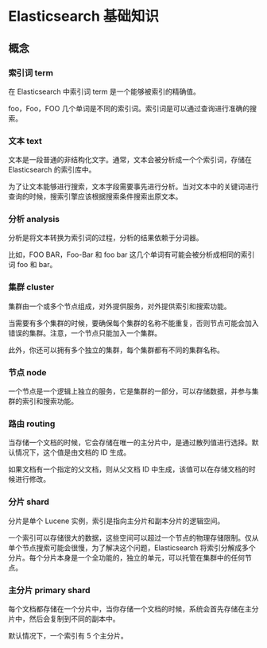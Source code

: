 # Elasticsearch 基础知识

## 概念

### 索引词 term

在 Elasticsearch 中索引词 term 是一个能够被索引的精确值。

foo，Foo，FOO 几个单词是不同的索引词。索引词是可以通过查询进行准确的搜索。

### 文本 text

文本是一段普通的非结构化文字。通常，文本会被分析成一个个索引词，存储在 Elasticsearch 的索引库中。

为了让文本能够进行搜索，文本字段需要事先进行分析。当对文本中的关键词进行查询的时候，搜索引擎应该根据搜索条件搜索出原文本。

### 分析 analysis

分析是将文本转换为索引词的过程，分析的结果依赖于分词器。

比如，FOO BAR，Foo-Bar 和 foo bar 这几个单词有可能会被分析成相同的索引词 foo 和 bar。

### 集群 cluster

集群由一个或多个节点组成，对外提供服务，对外提供索引和搜索功能。

当需要有多个集群的时候，要确保每个集群的名称不能重复，否则节点可能会加入错误的集群。注意，一个节点只能加入一个集群。

此外，你还可以拥有多个独立的集群，每个集群都有不同的集群名称。

### 节点 node

一个节点是一个逻辑上独立的服务，它是集群的一部分，可以存储数据，并参与集群的索引和搜索功能。

### 路由 routing

当存储一个文档的时候，它会存储在唯一的主分片中，是通过散列值进行选择。默认情况下，这个值是由文档的 ID 生成。

如果文档有一个指定的父文档，则从父文档 ID 中生成，该值可以在存储文档的时候进行修改。

### 分片 shard

分片是单个 Lucene 实例，索引是指向主分片和副本分片的逻辑空间。

一个索引可以存储很大的数据，这些空间可以超过一个节点的物理存储限制。仅从单个节点搜索可能会很慢，为了解决这个问题，Elasticsearch 将索引分解成多个分片。每个分片本身是一个全功能的，独立的单元，可以托管在集群中的任何节点。

### 主分片 primary shard

每个文档都存储在一个分片中，当你存储一个文档的时候，系统会首先存储在主分片中，然后会复制到不同的副本中。

默认情况下，一个索引有 5 个主分片。

